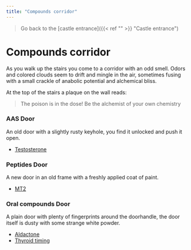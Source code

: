 ```yaml
---
title: "Compounds corridor"
---
```

>Go back to the [castle entrance]({{< ref "" >}} "Castle entrance")

# Compounds corridor
As you walk up the stairs you come to a corridor with an odd smell. Odors and colored clouds seem to drift and mingle in the air, sometimes fusing with a small crackle of anabolic potential and alchemical bliss. 

At the top of the stairs a plaque on the wall reads:
> The poison is in the dose! Be the alchemist of your own chemistry

### AAS Door
An old door with a slightly rusty keyhole, you find it unlocked and push it open.
- [Testosterone](Testosterone.md)

### Peptides Door
A new door in an old frame with a freshly applied coat of paint. 
- [MT2](Compounds/MT2.md)

### Oral compounds Door
A plain door with plenty of fingerprints around the doorhandle, the 
door itself is dusty with some strange white powder.
- [Aldactone](Aldactone.md)
- [Thyroid timing](Thyroid%20timing.md)



